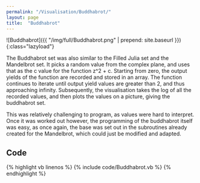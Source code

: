 ```yaml
---
permalink: "/Visualisation/Buddhabrot/"
layout: page
title:  "Buddhabrot"
---
```

![Buddhabrot]({{ "/img/full/Buddhabrot.png" | prepend: site.baseurl }}){:class="lazyload"}

The Buddhabrot set was also similar to the Filled Julia set and the Mandelbrot set. It picks a random value from the complex plane, and uses that as the c value for the function z^2 + c. Starting from zero, the output yields of the function are recorded and stored in an array. The function continues to iterate until output yield values are greater than 2, and thus approaching infinity. Subsequently, the visualisation takes the log of all the recorded values, and then plots the values on a picture, giving the buddhabrot set.  

This was relatively challenging to program, as values were hard to interpret. Once it was worked out however, the programming of the buddhabrot itself was easy, as once again, the base was set out in the subroutines already created for the Mandelbrot, which could just be modified and adapted.

Code
----------
{% highlight vb linenos %}
{% include code/Buddhabrot.vb %}
{% endhighlight %}

